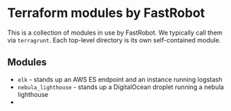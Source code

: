# Terraform modules by FastRobot

This is a collection of modules in use by FastRobot. We typically call them 
via `terragrunt`. Each top-level directory is its own self-contained module.

## Modules

* `elk` - stands up an AWS ES endpoint and an instance running logstash
* `nebula_lighthouse` - stands up a DigitalOcean droplet running a nebula lighthouse
* 